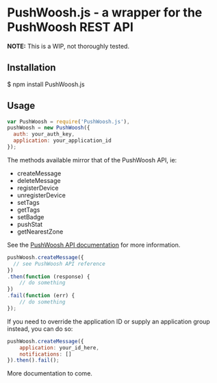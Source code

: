 # PushWoosh.js - a wrapper for the PushWoosh REST API

**NOTE:** This is a WIP, not thoroughly tested.  

## Installation

$ npm install PushWoosh.js

## Usage

```javascript
var PushWoosh = require('PushWoosh.js'),
pushWoosh = new PushWoosh({
  auth: your_auth_key,
  application: your_application_id
});
```

The methods available mirror that of the PushWoosh API, ie:

- createMessage
- deleteMessage
- registerDevice
- unregisterDevice
- setTags
- getTags
- setBadge
- pushStat
- getNearestZone

See the [PushWoosh API documentation](https://www.pushwoosh.com/programming-push-notification/pushwoosh-push-notification-remote-api/) for more information.

```javascript
pushWoosh.createMessage({
  // see PushWoosh API reference
})
.then(function (response) {
    // do something
})
.fail(function (err) {
    // do something
});
```

If you need to override the application ID or supply an application group instead, you can do so:

```javascript
pushWoosh.createMessage({
    application: your_id_here,
    notifications: []
}).then().fail();
```

More documentation to come.
